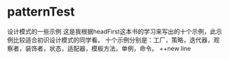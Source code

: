 # patternTest
设计模式的一些示例
这是我根据headFirst这本书的学习来写出的十个示例，此示例比较适合初识设计模式的同学看。
十个示例分别是：工厂，策略，迭代器，观察者，装饰者，状态，适配器，模板方法，单例，命令。
++new line

